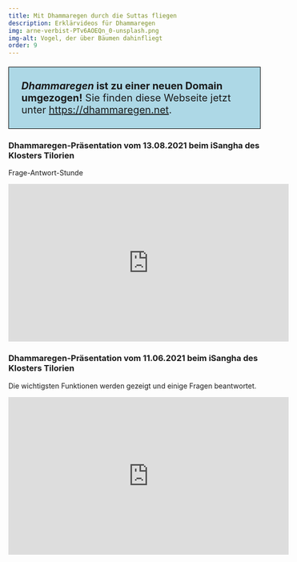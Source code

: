 ```yaml
---
title: Mit Dhammaregen durch die Suttas fliegen 
description: Erklärvideos für Dhammaregen
img: arne-verbist-PTv6AOEQn_0-unsplash.png
img-alt: Vogel, der über Bäumen dahinfliegt
order: 9
---
```


<p style="padding: 25px;
  border: thin solid black;
  background-color: lightblue;
  padding: 25px;
  font-size: 20px;"
><b><em>Dhammaregen</em> ist zu einer neuen Domain umgezogen!</b> Sie finden diese Webseite jetzt unter <a href="https://dhammaregen.net/#/wiki/startseite">https://dhammaregen.net</a>.
</p>

### Dhammaregen-Präsentation vom 13.08.2021 beim iSangha des Klosters Tilorien

Frage-Antwort-Stunde

<iframe width="560" height="315" src="https://www.youtube-nocookie.com/embed/RUVGicBgiZM" title="YouTube video player" frameborder="0" allow="accelerometer; autoplay; clipboard-write; encrypted-media; gyroscope; picture-in-picture" allowfullscreen></iframe>

### Dhammaregen-Präsentation vom 11.06.2021 beim iSangha des Klosters Tilorien

Die wichtigsten Funktionen werden gezeigt und einige Fragen beantwortet.

<iframe width="560" height="315" src="https://www.youtube-nocookie.com/embed/PB5_pNGTM4w" title="YouTube video player" frameborder="0" allow="accelerometer; autoplay; clipboard-write; encrypted-media; gyroscope; picture-in-picture" allowfullscreen></iframe>


